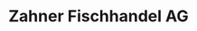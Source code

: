 ---
title: "Zahner Fischhandel AG"
url: /buelach/zahner-fischhandel-ag-hans-haller-gasse/
shop: Fisch
---